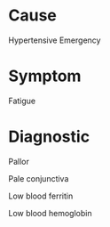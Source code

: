# Cause

Hypertensive Emergency

# Symptom

Fatigue

# Diagnostic

Pallor

Pale conjunctiva

Low blood ferritin

Low blood hemoglobin
